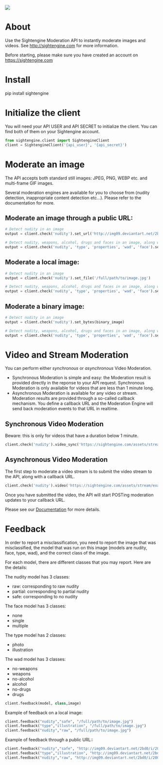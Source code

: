  <a href="https://travis-ci.org/Sightengine/client-python/">
   <img src="https://travis-ci.org/Sightengine/client-python.svg?branch=master">
  </a>

# About

Use the Sightengine Moderation API to instantly moderate images and videos. See http://sightengine.com for more information.

Before starting, please make sure you have created an account on https://sightengine.com

# Install

pip install sightengine

# Initialize the client

You will need your API USER and API SECRET to initialize the client. You can find both of them on your Sightengine account.
```python
from sightengine.client import SightengineClient
client = SightengineClient('{api_user}', '{api_secret}')
```

# Moderate an image

The API accepts both standard still images: JPEG, PNG, WEBP etc. and multi-frame GIF images.

Several moderation engines are available for you to choose from (nudity detection, inappropriate content detection etc...). Please refer to the documentation for more.

## Moderate an image through a public URL:

```python
# Detect nudity in an image
output = client.check('nudity').set_url('http://img09.deviantart.net/2bd0/i/2009/276/c/9/magic_forrest_wallpaper_by_goergen.jpg')

# Detect nudity, weapons, alcohol, drugs and faces in an image, along with image properties and type
output = client.check('nudity', 'type', 'properties', 'wad', 'face').set_url('http://img09.deviantart.net/2bd0/i/2009/276/c/9/magic_forrest_wallpaper_by_goergen.jpg')
```

## Moderate a local image:
```python
# Detect nudity in an image
output = client.check('nudity').set_file('/full/path/to/image.jpg')

# Detect nudity, weapons, alcohol, drugs and faces in an image, along with image properties and type
output = client.check('nudity', 'type', 'properties', 'wad', 'face').set_file('/full/path/to/image.jpg')
```

## Moderate a binary image:
```python
# Detect nudity in an image
output = client.check('nudity').set_bytes(binary_image)

# Detect nudity, weapons, alcohol, drugs and faces in an image, along with image properties and type
output = client.check('nudity', 'type', 'properties', 'wad', 'face').set_bytes(binary_image)
```

# Video and Stream Moderation

You can perform either _synchronous_ or _asynchronous_ Video Moderation.

* Synchronous Moderation is simple and easy: the Moderation result is provided directly in the reponse to your API request. Synchronous Moderation is only available for videos that are less than 1 minute long.
* Asynchronous Moderation is available for any video or stream. Moderation results are provided through a so-called callback mechanism. You define a callback URL and the Moderation Engine will send back moderation events to that URL in realtime.

## Synchronous Video Moderation

Beware: this is only for videos that have a duration below 1 minute.

```python
client.check('nudity').video_sync('https://sightengine.com/assets/stream/examples/funfair.mp4')
```

## Asynchronous Video Moderation

The first step to moderate a video stream is to submit the video stream to the API, along with a callback URL.

```python
client.check('nudity').video('https://sightengine.com/assets/stream/examples/funfair.mp4', 'https://example.com/yourcallback')
```

Once you have submitted the video, the API will start POSTing moderation updates to your callback URL.

Please see our [Documentation](https://sightengine.com/docs) for more details.

# Feedback
In order to report a misclassification, you need to report the image that was misclassified, the model that was run on this image (models are nudity, face, type, wad), and the correct class of the image.

For each model, there are different classes that you may report. Here are the details:

The nudity model has 3 classes:
 * raw: corresponding to raw nudity
 * partial: corresponding to partial nudity
 * safe: corresponding to no nudity

The face model has 3 classes:
 * none
 * single
 * multiple
 
The type model has 2 classes:
* photo
* illustration

The wad model has 3 classes:
* no-weapons
* weapons
* no-alcohol
* alcohol
* no-drugs
* drugs
 
```python
client.feedback(model, class,image)
```
Example of feedback on a local image:
```python
client.feedback("nudity","safe", "/full/path/to/image.jpg")
client.feedback("type","illustration", "/full/path/to/image.jpg")
client.feedback("nudity","raw", "/full/path/to/image.jpg")
```
Example of feedback through a public URL::
```python
client.feedback("nudity","safe", "http://img09.deviantart.net/2bd0/i/2009/276/c/9/magic_forrest_wallpaper_by_goergen.jpg")
client.feedback("type","illustration", "http://img09.deviantart.net/2bd0/i/2009/276/c/9/magic_forrest_wallpaper_by_goergen.jpg")
client.feedback("nudity","raw", "http://img09.deviantart.net/2bd0/i/2009/276/c/9/magic_forrest_wallpaper_by_goergen.jpg")
